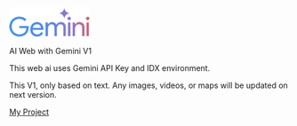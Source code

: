 <img src="public/Google_Gemini_logo.svg" width="144"/>
<p></p>AI Web with Gemini V1</p>
<p>This web ai uses Gemini API Key and IDX environment.</p>
<p>This V1, only based on text. Any images, videos, or maps will be updated on next version.</p>
<p><a href="https://bit.ly/airumahost">My Project</a></p>
